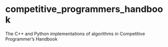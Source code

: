 # competitive_programmers_handbook
The C++ and Python implementations of algorithms in Competitive Programmer’s Handbook
